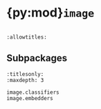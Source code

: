 # {py:mod}`image`

```{py:module} image
```

```{autodoc2-docstring} image
:allowtitles:
```

## Subpackages

```{toctree}
:titlesonly:
:maxdepth: 3

image.classifiers
image.embedders
```

